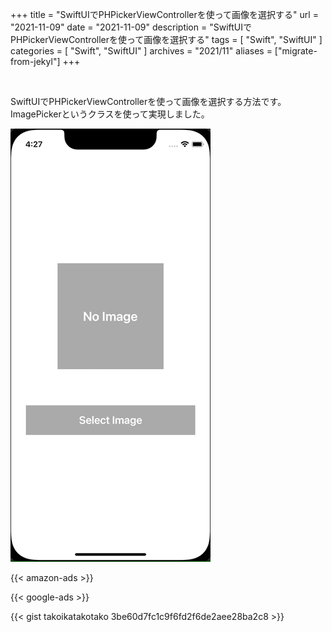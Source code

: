 +++
title =  "SwiftUIでPHPickerViewControllerを使って画像を選択する"
url = "2021-11-09"
date = "2021-11-09"
description = "SwiftUIでPHPickerViewControllerを使って画像を選択する"
tags = [
  "Swift",
  "SwiftUI"
]
categories = [
  "Swift",
  "SwiftUI"
]
archives = "2021/11"
aliases = ["migrate-from-jekyl"]
+++

<br>

SwiftUIでPHPickerViewControllerを使って画像を選択する方法です。
ImagePickerというクラスを使って実現しました。

![Image](1.gif)

<!-- Amazon Ads -->
{{< amazon-ads >}}

<!-- Google Ads -->
{{< google-ads >}}

{{< gist takoikatakotako 3be60d7fc1c9f6fd2f6de2aee28ba2c8 >}}

